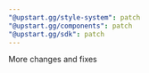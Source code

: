 ```yaml
---
"@upstart.gg/style-system": patch
"@upstart.gg/components": patch
"@upstart.gg/sdk": patch
---
```


More changes and fixes
